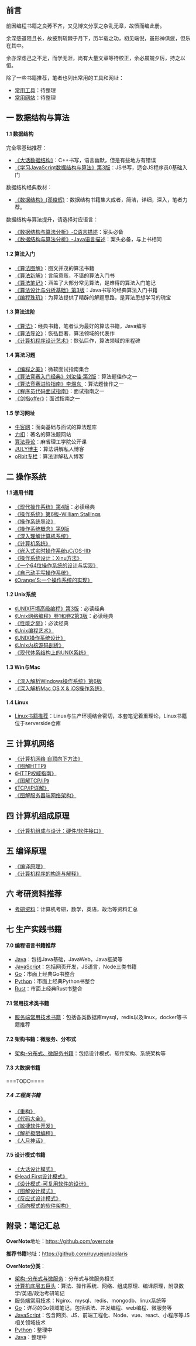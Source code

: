 ## 前言

前因编程书籍之良莠不齐，又见博文分享之杂乱无章，故愤而编此册。  

余深感道阻且长，故披荆斩棘于月下，历半载之功，初见端倪，虽形神俱疲，但乐在其中。   

余亦深虑己之不足，而学无涯，尚有大量文章等待校正，余必晨兢夕厉，持之以恒。  

除了一些书籍推荐，笔者也列出常用的工具和网址：
- [常用工具](https://github.com/ruyuejun/polaris/blob/master/toolsite/tools.md)：待整理
- [常用网站](https://github.com/ruyuejun/polaris/blob/master/toolsite/sites.md)：待整理

## 一 数据结构与算法

#### 1.1 数据结构

完全零基础推荐：
- [《大话数据结构》](https://book.douban.com/subject/6424904/)：C++书写，语言幽默，但是有些地方有错误
- [《学习JavaScript数据结构与算法》第3版](https://book.douban.com/subject/33441631/)：JS书写，适合JS程序员0基础入门

数据结构经典教材：
- [《数据结构》(邓俊辉)](https://book.douban.com/subject/25859528/)：数据结构书籍集大成者，简洁，详细，深入，笔者力荐。

数据结构与算法提升，请选择对应语言：
- [《数据结构与算法分析》-C语言描述](https://book.douban.com/subject/4924153/)：案头必备
- [《数据结构与算法分析》-Java语言描述](https://book.douban.com/subject/26745780/)：案头必备，与上书相同

#### 1.2 算法入门

- [《算法图解》](https://book.douban.com/subject/26979890/)：图文并茂的算法书籍
- [《算法新解》](https://book.douban.com/subject/26931430/)：言简意赅，不错的算法入门书
- [《算法笔记》](https://book.douban.com/subject/26827295/)：涵盖了大部分常见算法，是难得的算法入门笔记
- [《算法设计与分析基础》第3版](https://book.douban.com/subject/26337727/)：Java书写的经典算法入门书籍
- [《编程珠玑》](https://book.douban.com/subject/3227098/)：为算法提供了精辟的解题思路，是算法思想学习的瑰宝

#### 1.3 算法进阶

- [《算法》](https://book.douban.com/subject/10432347/)：经典书籍，笔者认为最好的算法书籍，Java编写
- [《算法导论》](https://book.douban.com/subject/1885170/)：恢弘巨著，算法领域的代表作
- [《计算机程序设计艺术》](https://book.douban.com/subject/1130500/)：恢弘巨作，算法领域的里程碑

#### 1.4 算法习题

- [《编程之美》](https://book.douban.com/subject/3004255/)：微软面试指南集合
- [《算法竞赛入门经典》刘汝佳·第2版](https://book.douban.com/subject/25902102/)：算法题佳作之一
- [《算法竞赛进阶指南》李煜东 ](https://book.douban.com/subject/30136932/)：算法题佳作之一
- [《程序员代码面试指南》](https://book.douban.com/subject/26638586/)：面试指南之一
- [《剑指offer》](https://book.douban.com/subject/27008702/)：面试指南之一

#### 1.5 学习网址

- [牛客网](https://www.nowcoder.com/)：面向基础与面试的算法题库
- [力扣](https://leetcode.com/)：著名的算法题网站
- [算法导论](http://open.163.com/special/opencourse/algorithms.html)：麻省理工学院公开课
- [JULY博主](https://blog.csdn.net/v_july_v)：算法讲解私人博客
- [oRblt专栏](https://blog.csdn.net/orbit)：算法讲解私人博客

## 二 操作系统

#### 1.1 通用书籍

- [《现代操作系统》第4版](https://book.douban.com/subject/27096665/)：必读经典
- [《操作系统》第6版-William Stallings](https://book.douban.com/subject/5064311/)
- [《操作系统导论》](https://book.douban.com/subject/33463930/)
- [《操作系统概念》第9版](https://book.douban.com/subject/30297919/)
- [《深入理解计算机系统》](https://book.douban.com/subject/1230413/)
- [《计算机系统》](https://book.douban.com/subject/26616929/)
- [《嵌入式实时操作系统μC/OS-III》](https://book.douban.com/subject/20389564/)
- [《操作系统设计：Xinu方法》](https://book.douban.com/subject/25772410/)
- [《一个64位操作系统的设计与实现》](https://book.douban.com/subject/30222325/)
- [《自己动手写操作系统》](https://book.douban.com/subject/1422377/)
- [《Orange'S:一个操作系统的实现》](https://book.douban.com/subject/3735649/)

#### 1.2 Unix系统

- [《UNIX环境高级编程》第3版](https://book.douban.com/subject/25900403/)：必读经典
- [《Unix网络编程》卷1和卷2第3版](https://book.douban.com/subject/26434583/)：必读经典
- [《性能之巅》](https://book.douban.com/subject/26586598/)：必读经典
- [《Unix编程艺术》](https://book.douban.com/subject/11609943/)
- [《UNIX操作系统设计》](https://book.douban.com/subject/1035710/)
- [《Unix内核源码剖析》](https://book.douban.com/subject/25831005/)
- [《现代体系结构上的UNIX系统》](https://book.douban.com/subject/26290762/)

#### 1.3 Win与Mac
- [《深入解析Windows操作系统》第6版](https://book.douban.com/subject/25844377/)
- [《深入解析Mac OS X & iOS操作系统》](https://book.douban.com/subject/25870206/)

#### 1.4 Linux

- [Linux书籍推荐](https://github.com/ruyuejun/polaris/blob/master/currency/serverside.md)：Linux与生产环境结合密切，本套笔记着重理论，Linux书籍位于serverside仓库

## 三 计算机网络

- [《计算机网络 自顶向下方法》](https://book.douban.com/subject/1116437/)
- [《图解HTTP》](https://book.douban.com/subject/25863515/)
- [《HTTP权威指南》](https://book.douban.com/subject/10746113/)
- [《图解TCP/IP》](https://book.douban.com/subject/24737674/)
- [《TCP/IP详解》](https://book.douban.com/subject/1088054/)    
- [《图解服务器端网络架构》](https://book.douban.com/subject/26369253/)  

## 四 计算机组成原理

- [《计算机组成与设计：硬件/软件接口》](https://book.douban.com/subject/2110638/)

## 五 编译原理

- [《编译原理》](https://book.douban.com/subject/3296317/)
- [《计算机程序的构造与解释》](https://book.douban.com/subject/1148282/)

## 六 考研资料推荐

- [考研资料](https://github.com/ruyuejun/polaris/blob/master/currency/postgraduate.md)：计算机考研，数学，英语，政治等资料汇总

## 七 生产实践书籍

#### 7.0 编程语言书籍推荐

- [Java](https://github.com/ruyuejun/polaris/blob/master/language/java.md)：包括Java基础，JavaWeb，Java框架等
- [JavaScript](https://github.com/ruyuejun/polaris/blob/master/language/javascript.md)：包括网页开发，JS语言，Node三类书籍
- [Go](https://github.com/ruyuejun/polaris/blob/master/language/golang.md)：市面上经典Go书整合
- [Python](https://github.com/ruyuejun/polaris/blob/master/language/python.md)：市面上经典Python书整合
- [Rust](https://github.com/ruyuejun/polaris/blob/master/language/rust.md)：市面上经典Rust书整合

#### 7.1 常用技术类书籍

- [服务端常用技术书籍](https://github.com/ruyuejun/polaris/blob/master/currency/serverside.md)：包括各类数据库mysql，redis以及linux，docker等书籍推荐

#### 7.2 架构书籍：微服务、分布式

- [架构-分布式、微服务书籍](https://github.com/ruyuejun/polaris/blob/master/currency/architecture.md)：包括设计模式、软件架构、系统架构等

#### 7.3 大数据书籍

===TODO====

##### 7.4 工程类书籍

- [《重构》](https://book.douban.com/subject/4262627/)
- [《代码大全》](https://book.douban.com/subject/1477390/)
- [《敏捷软件开发》](https://book.douban.com/subject/1140457/)
- [《解析极限编程》](https://book.douban.com/subject/1790225/)
- [《人月神话》](https://book.douban.com/subject/26358448/)

#### 7.5 设计模式书籍

- [《大话设计模式》](https://book.douban.com/subject/2334288/)
- [《Head First设计模式》](https://book.douban.com/subject/2243615/)
- [《设计模式-可复用软件的设计》](https://book.douban.com/subject/1052241/)
- [《图解设计模式》](https://book.douban.com/subject/26933281/)
- [《反应式设计模式》](https://book.douban.com/subject/30417742/)
- [《面向模式的软件架构》](https://book.douban.com/subject/25741382/)


## 附录：笔记汇总

**OverNote**地址：https://github.com/overnote   

**推荐书籍**地址：https://github.com/ruyuejun/polaris  

**OverNote分类**：  
- [架构-分布式与微服务](https://github.com/overnote/architecture/)：分布式与微服务相关
- [计算机底层五巨头](https://github.com/overnote/fivex)：算法、操作系统、网络、组成原理、编译原理，附录数学/英语/政治考研笔记
- [服务端常用技术](https://github.com/overnote/serverside)：Nginx、mysql、redis、mongodb、linux系统等
- [Go](https://github.com/overnote/golang)：详尽的Go领域笔记，包括语法、并发编程、web编程、微服务等
- [JavaScript](https://github.com/overnote/javascript)：包含网页、JS、前端工程化、Node、vue、react、小程序等JS相关领域技术
- [Python](https://github.com/overnote/python)：整理中
- [Java](https://github.com/overnote/java)：整理中


